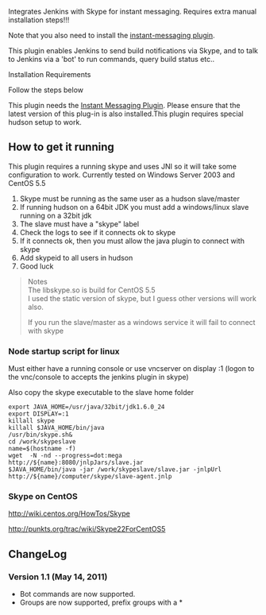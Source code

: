Integrates Jenkins with Skype for instant messaging. Requires extra
manual installation steps!!!

Note that you also need to install the [instant-messaging
plugin](http://wiki.jenkins-ci.org/display/JENKINS/Instant+Messaging+Plugin).

This plugin enables Jenkins to send build notifications via Skype, and
to talk to Jenkins via a 'bot' to run commands, query build status
etc.. 

Installation Requirements

Follow the steps below 

This plugin needs the [Instant Messaging
Plugin](http://localhost:8085/display/JENKINS/Instant+Messaging+Plugin).
Please ensure that the latest version of this plug-in is also
installed.This plugin requires special hudson setup to work.

## How to get it running

This plugin requires a running skype and uses JNI so it will take some
configuration to work. Currently tested on Windows Server 2003 and
CentOS 5.5

1.  Skype must be running as the same user as a hudson slave/master
2.  If running hudson on a 64bit JDK you must add a windows/linux slave
    running on a 32bit jdk
3.  The slave must have a "skype" label
4.  Check the logs to see if it connects ok to skype
5.  If it connects ok, then you must allow the java plugin to connect
    with skype
6.  Add skypeid to all users in hudson
7.  Good luck

> Notes  
> The libskype.so is build for CentOS 5.5  
> I used the static version of skype, but I guess other versions will
> work also.
>
> If you run the slave/master as a windows service it will fail to
> connect with skype

### Node startup script for linux

Must either have a running console or use vncserver on display :1 (logon
to the vnc/console to accepts the jenkins plugin in skype)

Also copy the skype executable to the slave home folder

``` syntaxhighlighter-pre
export JAVA_HOME=/usr/java/32bit/jdk1.6.0_24
export DISPLAY=:1
killall skype
killall $JAVA_HOME/bin/java
/usr/bin/skype.sh&
cd /work/skypeslave
name=$(hostname -f)
wget  -N -nd --progress=dot:mega http://${name}:8080/jnlpJars/slave.jar
$JAVA_HOME/bin/java -jar /work/skypeslave/slave.jar -jnlpUrl http://${name}/computer/skype/slave-agent.jnlp
```

### Skype on CentOS

<http://wiki.centos.org/HowTos/Skype>

<http://punkts.org/trac/wiki/Skype22ForCentOS5>

## ChangeLog

### **Version 1.1 (May 14, 2011)**

-   Bot commands are now supported.
-   Groups are now supported, prefix groups with a \*
